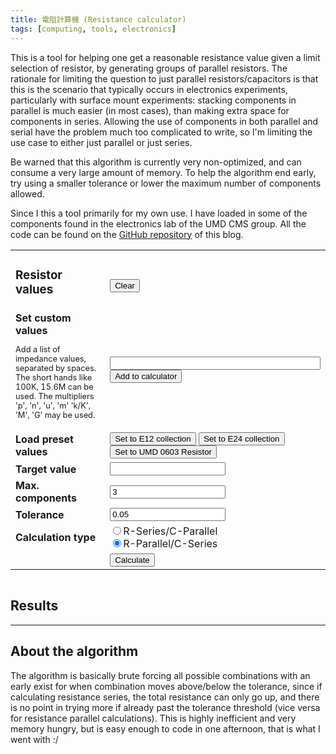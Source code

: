 ```yaml
---
title: 電阻計算機 (Resistance calculator)
tags: [computing, tools, electronics]
---
```


This is a tool for helping one get a reasonable resistance value given a limit
selection of resistor, by generating groups of parallel resistors. The rationale
for limiting the question to just parallel resistors/capacitors is that this is
the scenario that typically occurs in electronics experiments, particularly with
surface mount experiments: stacking components in parallel is much easier (in
most cases), than making extra space for components in series. Allowing the use
of components in both parallel and serial have the problem much too complicated
to write, so I'm limiting the use case to either just parallel or just series.

Be warned that this algorithm is currently very non-optimized, and can consume
a very large amount of memory. To help the algorithm end early, try using a
smaller tolerance or lower the maximum number of components allowed.

Since I this a tool primarily for my own use. I have loaded in some of the
components found in the electronics lab of the UMD CMS group. All the code can
be found on the [GitHub repository](https://github.com/yimuchen/yimuchen.pages)
of this blog.

<table>
  <colgroup>
    <col style="width:30%">
    <col style="max-width:50%;">
  </colgroup>
  <tr>
    <td>
        <h3>Resistor values</h3>
    </td>
    <td>
        <div id="resistors" style="display: table;"></div><br/>
        <button on:click={clear_resistors}>Clear</button>
    </td>
  </tr>
  <tr>
    <td>
        <b>Set custom values</b>
        <p style="font-size: 0.8em;">
        Add a list of impedance values, separated by spaces. The short hands like 100K, 15.6M
        can be used. The multipliers 'p', 'n', 'u', 'm' 'k/K', 'M', 'G' may be used.
        </p>
    </td>
    <td>
        <input type="text" id="resistance-input" style="width:100%;"/>
        <button on:click={add_resistance}>Add to calculator</button><br/>
    </td>
  </tr>
  <tr>
    <td><b> Load preset values </b></td>
    <td>
        <button on:click={load_E12}>Set to E12 collection</button>
        <button on:click={load_E24}>Set to E24 collection</button>
        <button on:click={load_UMD0603_resistor}>Set to UMD 0603 Resistor
    </td>
  </tr>
  <tr style="border-top: thick;">
    <td><b>Target value</b></td>
    <td><input type="text" id="target"/></td>
  </tr>
  <tr>
    <td><b>Max. components</b></td>
    <td>
       <input type="text" id="num" value="3"/>
    </td>
  </tr>
  <tr>
    <td><b>Tolerance</b></td>
    <td>
        <input type="text" id="tolerance" value="0.05"/>
    </td>
  </tr>
  <tr>
  <td><b>Calculation type</b></td>
  <td>
    <input type="radio" name="sum_type" id="sum" />R-Series/C-Parallel<br/>
    <input type="radio" name="sum_type" id="invsum" checked/>R-Parallel/C-Series
  </td>
  </tr>
  <tr>
    <td></td>
    <td><button on:click={run_calculate}>Calculate</button></td>
  </tr>
</table>

<table>
</table>

<h2>Results</h2>
<div id="results"></div>
<div id="debug"></div>

<script>
/*The only global variable that we will keep is the full list of resistors */
var resistor_list = [];
var solution_list = [];
var target = 5;
var tolerance = 0.05;
var total_solutions = 0;

function abs(x) {
  if (x > 0) { return x; }
  else { return -x; }
}

function error(val, target) {
  return abs(val - target) / target;
}

function sum(input) {
  var ans = 0;
  input.forEach((ele) => ans += ele);
  return ans;
}

function invsum(input) {
  var ans = 0;
  input.forEach((ele)=> ans += 1/ele);
  return 1/ans;
}


function make_resistance_string(input) {
  const mult = input < 1e-9 ? 1e-12 :
               input < 1e-6 ? 1e-9 :
               input < 1e-3 ? 1e-6 :
               input < 1 ? 1e-3 :
               input < 1e3 ? 1 :
               input < 1e6 ? 1e3 :
               input < 1e9 ? 1e6 : 1e9;
  const postfix = input < 1e-9 ? 'p' :
                  input < 1e-6 ? 'n' :
                  input < 1e-3 ? 'u' :
                  input < 1e0 ? 'm' :
                  input < 1e3 ? ' ' :
                  input < 1e6 ? 'k' :
                  input < 1e9 ? 'M' : 'G';
  return `${Number.parseFloat((input / mult).toFixed(5))}` + postfix;
}

function resistance_from_string(input) {
    const multipler_postfix = 'pnumkKMG';
    var mult = input.charAt(input.length - 1)
    if (multipler_postfix.includes(mult)) {
        input = input.substring(0, input.length - 1)
    }
    mult = mult == 'p' ? 1e-12 :
           mult == 'n' ? 1e-9 :
           mult == 'u' ? 1e-6 :
           mult == 'm' ? 1e-3 :
           mult == 'k' ? 1e3 :
           mult == 'K' ? 1e3 :
           mult == 'M' ? 1e6 :
           mult == 'G' ? 1e9 : 1;

  return Number(input) * mult;
}

function display_solutions(solution_list) {
  // Getting the key values from the document formats
  const target = resistance_from_string(document.getElementById("target").value);
  const tolerance = Number(document.getElementById("tolerance").value);
  const sum_method = document.getElementById("invsum").checked ? invsum : sum;

  // Sorting the solution list.

  solution_list.sort( (a, b) => {
    // Comparing error first
    var error_diff = error(sum_method(a), target) - error(sum_method(b), target);
    if (error_diff != 0) {
      return error_diff;
    }

    // Then comparing the number of elements.
    var len_diff = a.length - b.length;
    if (len_diff != 0) {
      return len_diff;
    }

    // Finally comparing the number of unique components
    var a_unique = a.filter((v, i, a) => a.indexOf(v) === i);
    var b_unique = b.filter((v, i, a) => a.indexOf(v) === i);
    return a_unique.length - b_unique.length;
  });

  // Keeping only the first 100 solutions
  var html = 'Total number of solutions: ' + solution_list.length;
  if (solution_list.length > 100) {
    html += '(Showing closest 100 solutions)';
  }

  html += '<table style="margin-left: auto; margin-right: auto;">';
  html += `<tr style="text-align:center">
           <th>Combination</th>
           <th>Result</th>
           <th>Deviation</th>
  </tr>`
  for (var i = 0; i < solution_list.length && i < 100; ++i) {
    const solution = solution_list[i];
    const sum_result = sum_method(solution);
    const error_val = error(sum_result, target);

    html += `<tr>`
    html += `<td>`
    for (var j = 0; j < solution.length; ++j) {
      if (j != 0) {
        if (sum_method === invsum ) { html += ' || '; }
        else { html += ' + '; }
      }
      html += make_resistance_string(solution[j]);
    }
    html += '</td>';

    html += `<td>${sum_result.toFixed(2)}</td>`;
    html += `<td>${(error_val * 100).toFixed(1)}% </td>`;
    html += '</tr>';
  }
  html += '</table>'
  document.getElementById("results").innerHTML = html;
}

function run_calculate() {
    var solution_list = []; // Creating the container from the solution
    const target = resistance_from_string(document.getElementById("target").value);
    const tolerance = Number(document.getElementById("tolerance").value);
    const sum_type = document.getElementById("invsum").checked ? invsum : sum;
    const max_comp = Number(document.getElementById("num").value);

    iterate_combination(
            solution_list,
            [], // Start from empty components list
            max_comp,
            sum_type,
            target,
            tolerance
        );
    console.log("Final result:", solution_list);

    display_solutions(solution_list);
}

function iterate_combination(
    solution_list,
    current_comb,
    max_length,
    sum_method,
    target,
    tolerance,
    ) {
    var direction = sum_method === sum ? +1 : -1;
    var start_idx = sum_method === sum ? 0 : resistor_list.length - 1;
    if (current_comb.length > 0) {
      start_idx = resistor_list.indexOf(current_comb[current_comb.length - 1]);
    }
    for (var i = start_idx; i < resistor_list.length && i >= 0; i += direction) {
      const new_comb = [...current_comb, resistor_list[i]];
      const sum_result = sum_method(new_comb);

      if( error(sum_result, target) < tolerance ){
        solution_list.push(new_comb);
      }
      if( sum_method === sum ){
         if( sum_result > target * (1+tolerance)){
             break;
         }
      } else if( sum_method === invsum){
        if( sum_result < target * (1+tolerance)){
            break;
        }
      }
      if( new_comb.length < max_length ){
        iterate_combination(solution_list, new_comb, max_length, sum_method, target, tolerance);
      }
    }
}


function set_resistor_list(list){
    // Updating the global variable list
    resistor_list = list.sort((a,b)=>(a-b));
    resistor_list = resistor_list.filter((value, index, arr)=>(arr.indexOf(value) === index));

    // Creating the display elements of what is used for calculating
    var line_min = 1e-12;
    var line_max = 1e-11;
    var html = '<div>'
    while (line_max < 1e10) {
        var line_values = resistor_list.filter(function (v, i, a) {
            return (line_min <= v && v < line_max);
        })
        var line = '<div style="display: table-row;">';
        line_values.forEach((ele)=>{ line  += '<div style="display: table-cell; padding-left:0.2em;">' + make_resistance_string(ele) + '</div>';  })
        line += '</div>';
        if (line_values.length > 0) {
            html += line;
        }
        line_min *= 10;
        line_max *= 10;
    }
    if( resistor_list.length === 0 ){
        html += "(None)";
    } 
    html += '</div>'
    document.getElementById('resistors').innerHTML = html;
}

function add_resistance() {
    var new_resistors = document.getElementById("resistance-input").value;
    new_resistors = new_resistors.split(/[\s,]+/);
    new_resistors = new_resistors.map((ele)=>(resistance_from_string(ele)));
    set_resistor_list([...resistor_list, new_resistors]);
}


function _expand_base_list(base_list){
    const full_list = [];
    for( const mult of [1, 10, 100, 1000, 10000, 100000]){
        base_list.forEach((ele)=> full_list.push(ele*mult))
    }
    return full_list;
}

function load_E12() {
    const base_list = [1.0, 1.2, 1.5, 1.8, 2.2, 2.7, 3.3, 3.9, 4.7, 5.6, 6.8, 8.2];
    set_resistor_list(_expand_base_list(base_list));
    document.getElementById('tolerance').value = 0.05
}

function load_E24() {
    const base_list = [
        1.0, 1.1, 1.2, 1.3, 1.5, 1.6, 1.8,
        2.0, 2.2, 2.4, ,2.7,
        3.0, 3.3, 3.6, 3.9,
        4.3, 4.7, 5.1, 5.6,
        6.2, 6.8, 7.5,
        8.2, 9.1
    ];
    set_resistor_list(_expand_base_list(base_list));
    document.getElementById('tolerance').value = 0.01
}

function load_UMD0603_resistor() {
    set_resistor_list([
        100000, 150000,
        1000, 1400, 3320, 4750,
        4.7, 10, 20, 24.9, 39, 49.9, 75,
        100, 1200, 165, 200, 300, 620,
        16200, 34000, 49900,
    ])
    document.getElementById('invsum').checked = true;
}

function clear_resistors() {
    set_resistor_list([]);
}

import { onMount } from "svelte";

onMount(()=>{load_UMD0603_resistor(); })


</script>

---

## About the algorithm

The algorithm is basically brute forcing all possible combinations with an
early exist for when combination moves above/below the tolerance, since if
calculating resistance series, the total resistance can only go up, and there
is no point in trying more if already past the tolerance threshold (vice versa
for resistance parallel calculations). This is highly inefficient and very
memory hungry, but is easy enough to code in one afternoon, that is what I
went with :/

<style>
td {
    padding-left: 0.5em;
    padding-right: 0.5em;
    }
th {
    padding-left: 0.5em;
    padding-right: 0.5em;
    }
</style>

